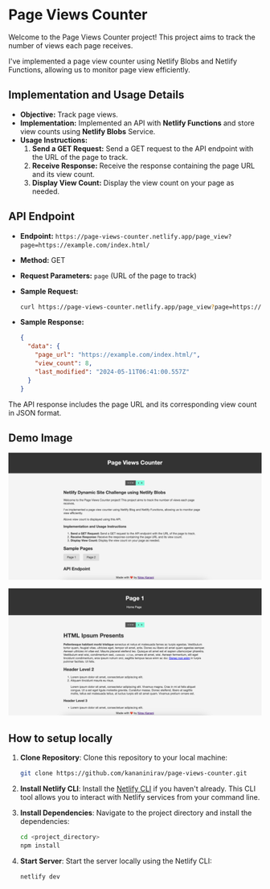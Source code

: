 # Page Views Counter

Welcome to the Page Views Counter project! This project aims to track the number of views each page receives.

I've implemented a page view counter using Netlify Blobs and Netlify Functions, allowing us to monitor page view efficiently.

## Implementation and Usage Details

- **Objective:** Track page views.
- **Implementation:** Implemented an API with **Netlify Functions** and store view counts using **Netlify Blobs** Service.
- **Usage Instructions:**
    1. **Send a GET Request:** Send a GET request to the API endpoint with the URL of the page to track.
    2. **Receive Response:** Receive the response containing the page URL and its view count.
    3. **Display View Count:** Display the view count on your page as needed.

## API Endpoint

- **Endpoint:** `https://page-views-counter.netlify.app/page_view?page=https://example.com/index.html/`
- **Method:** GET
- **Request Parameters:** `page` (URL of the page to track)
- **Sample Request:**

    ```bash
    curl https://page-views-counter.netlify.app/page_view?page=https://example.com/index.html/
    ```

- **Sample Response:**

    ```json
    {
      "data": {
        "page_url": "https://example.com/index.html/",
        "view_count": 8,
        "last_modified": "2024-05-11T06:41:00.557Z"
      }
    }
    ```

The API response includes the page URL and its corresponding view count in JSON format.

## Demo Image

![Home](/images/home.png)

![Page 1](/images/page-1.png)

## How to setup locally

1. **Clone Repository**:
    Clone this repository to your local machine:

    ```bash
    git clone https://github.com/kananinirav/page-views-counter.git
    ```

2. **Install Netlify CLI**:
    Install the [Netlify CLI](https://docs.netlify.com/cli/get-started/) if you haven't already. This CLI tool allows you to interact with Netlify services from your command line.

3. **Install Dependencies**:
    Navigate to the project directory and install the dependencies:

    ```bash
    cd <project_directory>
    npm install
    ```

4. **Start Server**: Start the server locally using the Netlify CLI:

     ```bash
     netlify dev
     ```
